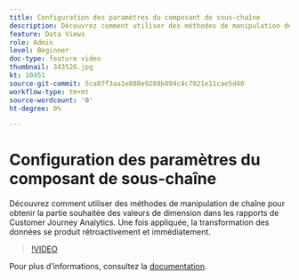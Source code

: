 ```yaml
---
title: Configuration des paramètres du composant de sous-chaîne
description: Découvrez comment utiliser des méthodes de manipulation de chaîne pour obtenir la partie souhaitée des valeurs de dimension dans les rapports de Customer Journey Analytics. Une fois appliquée, la transformation des données se produit rétroactivement et immédiatement.
feature: Data Views
role: Admin
level: Beginner
doc-type: feature video
thumbnail: 343526.jpg
kt: 10451
source-git-commit: 5ca07f3aa1e080e9288b094c4c7921e11cae5d40
workflow-type: tm+mt
source-wordcount: '0'
ht-degree: 0%

---
```



# Configuration des paramètres du composant de sous-chaîne

Découvrez comment utiliser des méthodes de manipulation de chaîne pour obtenir la partie souhaitée des valeurs de dimension dans les rapports de Customer Journey Analytics. Une fois appliquée, la transformation des données se produit rétroactivement et immédiatement.

>[!VIDEO](https://video.tv.adobe.com/v/343526/?quality=12&learn=on)

Pour plus dʼinformations, consultez la [documentation](https://experienceleague.adobe.com/docs/analytics-platform/using/cja-dataviews/component-settings/substring.html?lang=fr).
